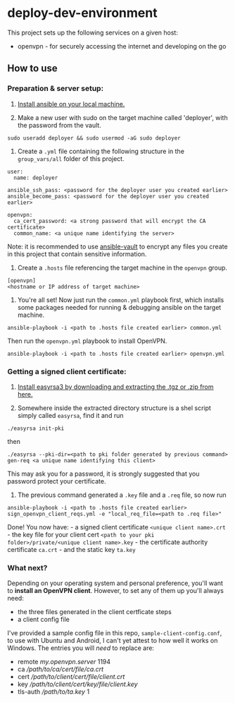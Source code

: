 # deploy-dev-environment

This project sets up the following services on a given host:

- openvpn - for securely accessing the internet and developing on the go

## How to use

### Preparation & server setup:
1. [Install ansible on your local machine.](http://docs.ansible.com/ansible/latest/installation_guide/intro_installation.html)

1. Make a new user with sudo on the target machine called 'deployer', with the password from the vault.
  ```
  sudo useradd deployer && sudo usermod -aG sudo deployer
  ```
1. Create a `.yml` file containing the following structure in the `group_vars/all` folder of this project.
  ```
  user:
    name: deployer

  ansible_ssh_pass: <password for the deployer user you created earlier>
  ansible_become_pass: <password for the deployer user you created earlier>

  openvpn:
    ca_cert_password: <a strong password that will encrypt the CA certificate>
    common_name: <a unique name identifying the server>
  ```
  Note: it is recommended to use [ansible-vault]("http://docs.ansible.com/ansible/latest/user_guide/playbooks_vault.html") to encrypt any files you create in this project that contain sensitive information.

1. Create a `.hosts` file referencing the target machine in the `openvpn` group.
  ```
  [openvpn]
  <hostname or IP address of target machine>
  ```
1. You're all set! Now just run the `common.yml` playbook first, which installs some packages needed for running & debugging ansible on the target machine.
  ```
  ansible-playbook -i <path to .hosts file created earlier> common.yml
  ```
  Then run the `openvpn.yml` playbook to install OpenVPN.
  ```
  ansible-playbook -i <path to .hosts file created earlier> openvpn.yml
  ```

### Getting a signed client certificate:
1. [Install easyrsa3 by downloading and extracting the .tgz or .zip from here.](https://github.com/OpenVPN/easy-rsa/releases)

1. Somewhere inside the extracted directory structure is a shel script simply called `easyrsa`, find it and run
  ```
  ./easyrsa init-pki
  ```
  then
  ```
  ./easyrsa --pki-dir=<path to pki folder generated by previous command> gen-req <a unique name identifying this client>
  ```
  This may ask you for a password, it is strongly suggested that you password protect your certificate.

1. The previous command generated a `.key` file and a `.req` file, so now run
  ```
  ansible-playbook -i <path to .hosts file created earlier> sign_openvpn_client_reqs.yml -e "local_req_file=<path to .req file>"
  ```
  Done! You now have:
    - a signed client certificate `<unique client name>.crt`
    - the key file for your client cert `<path to your pki folder>/private/<unique client name>.key`
    - the certificate authority certificate `ca.crt`
    - and the static key `ta.key`


### What next?
Depending on your operating system and personal preference, you'll want to **install an OpenVPN client**.
However, to set any of them up you'll always need:
 - the three files generated in the client certficate steps
 - a client config file

I've provided a sample config file in this repo, `sample-client-config.conf`, to use with Ubuntu and Android, I can't yet attest to how well it works on Windows.
The entries you will _need_ to replace are:
  - remote _my.openvpn.server_ 1194
  - ca _/path/to/ca/cert/file/ca.crt_
  - cert _/path/to/client/cert/file/client.crt_
  - key _/path/to/client/cert/key/file/client.key_
  - tls-auth _/path/to/ta.key_ 1
